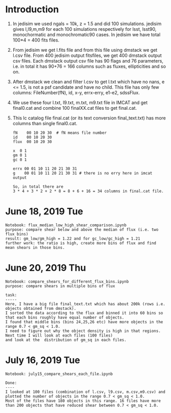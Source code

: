 # Introduction

1. In jedisim we used ngals = 10k, z = 1.5 and did 100 simulations. jedisim gives l,l9,m,m9 for each 100 simulations respectively for lsst, lsst90, monochormatic and monochromatic90 cases. In jedisim we have total 100*4 = 400 fits files.

2. From jedisim we get l.fits file and from this file using dmstack we get l.csv file. From 400 jedisim output fitsfiles, we get 400 dmstack output csv files. Each dmstack output csv file has 90 flags and 76 parameters, i.e. in total it has 90+76 = 166 columns such as fluxes, ellipticities and so on.

3. After dmstack we clean and filter l.csv to get l.txt which have no nans, e <= 1.5,
   is not a psf candidate and have no child.
   This file has only few columns: FileNumber(fN), id, x-y, errx-erry, e1-e2, sdssFlux.
   
4. We use these four l.txt, l9.txt, m.txt, m9.txt file in IMCAT and get final0.cat and combine 100 finalXX.cat files to get final.cat.

5. This lc catalog file final.cat (or its text conversion final_text.txt) has more columns than single final0.cat.
   ```
   fN    00 10 20 30  # fN means file number
   id    00 10 20 30
   flux  00 10 20 30

   x  0 1
   gm 0 1
   gc 0 1
   
   errx 00 01 10 11 20 21 30 31
   g    00 01 10 11 20 21 30 31 # there is no erry here in imcat output
   
   So, in total there are
   3 * 4 + 3 * 2 + 2 * 8 = 8 + 6 + 16 = 34 columns in final.cat file.
   ```
    
# June 18, 2019 Tue
```
Notebook: flux_median_low_high_shear_comparison.ipynb
purpose: compare shear below and above the median of flux (i.e. two flux bins)
result: gm_low/gm_high = 1.22 and for gc_low/gc_high = 1.21
further work: the ratio is high, create more bins of flux and find mean shears in those bins.
```

# June 20, 2019 Thu
```
Notebook: compare_shears_for_different_flux_bins.ipynb
purpose: compare shears in multiple bins of flux

task:
-----
Here, I have a big file final_text.txt which has about 200k (rows i.e. objects obtained from dmstack).
I sorted the data according to the flux and binned it into 60 bins so that each bins roughly have equal number of objects.
I found that middle bins (bins 24,25,26 etc) have more objects in the range 0.7 < gm_sq < 1.0.
I need to figure out why the object density is high in that regions. Next time I will look at each files (100 files)
and look at the  distribution of gm_sq in each files.

```

# July 16, 2019 Tue

```
Notebook: july15_compare_shears_each_file.ipynb

Done:
----
I looked at 100 files (combination of l.csv, l9.csv, m.csv,m9.csv) and plotted the number of objects in the range 0.7 < gm_sq < 1.0.
Most of the files have 180 objects in this range. 16 files have more than 200 objects that have reduced shear between 0.7 < gm_sq < 1.0.

```
